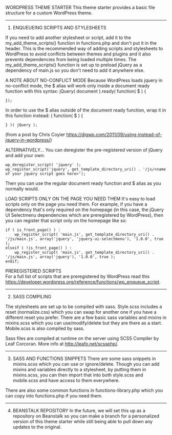 WORDPRESS THEME STARTER
This theme starter provides a basic file structure for a custom WordPress theme.

____________________________________________________________

1. ENQUEUEING SCRIPTS AND STYLESHEETS

If you need to add another stylesheet or script, add it to the my_add_theme_scripts() function in functions.php and don't put it in the header. This is the recommended way of adding scripts and stylesheets to WordPress to avoid conflicts between themes and plugins and it also prevents dependencies from being loaded multiple times. The my_add_theme_scripts() function is set up to preload jQuery as a dependency of main.js so you don't need to add it anywhere else.

A NOTE ABOUT NO-CONFLICT MODE
Because WordPress loads jquery in no-conflict mode, the $ alias will work only inside a document ready function with this syntax:
	jQuery( document ).ready( function( $ ) {
		
	});

In order to use the $ alias outside of the document ready function, wrap it in this function instead:
	( function( $ ) {  
  
	} )( jQuery );

(from a post by Chris Coyier https://digwp.com/2011/09/using-instead-of-jquery-in-wordpress/)

ALTERNATIVELY...
You can deregister the pre-registered version of jQuery and add your own:

	wp_deregister_script( 'jquery' );
    wp_register_script('jquery', get_template_directory_uri() . '/js/<name of your jquery script goes here>');

Then you can use the regular document ready function and $ alias as you normally would.


LOAD SCRIPTS ONLY ON THE PAGE YOU NEED THEM
It's easy to load scripts only on the page you need them. For example, if you have a dependency that's only required on the homepage (in this case, the jQuery UI Selectmenu dependencies which are preregistered by WordPress), then you can register that script only on the homepage like so:

	if ( is_front_page() ) :
    	wp_register_script( 'main.js', get_template_directory_uri() . '/js/main.js', array('jquery', 'jquery-ui-selectmenu'), '1.0.0', true );
	elseif ( !is_front_page() ) : 
		wp_register_script( 'main.js', get_template_directory_uri() . '/js/main.js', array('jquery'), '1.0.0', true );
	endif;


PREREGISTERED SCRIPTS	
For a full list of scripts that are preregistered by WordPress read this https://developer.wordpress.org/reference/functions/wp_enqueue_script.
    

____________________________________________________________


2. SASS COMPILING

The stylesheets are set up to be compiled with sass. Style.scss includes a reset (normalize.css) which you can swap for another one if you have a different reset you prefer. There are a few basic sass variables and mixins in mixins.scss which you can use/modify/delete but they are there as a start. Mobile.scss is also compiled by sass.

Sass files are compiled at runtime on the server using SCSS Compiler by Leaf Corcoran. More info at http://leafo.net/scssphp/.

____________________________________________________________


3. SASS AND FUNCTIONS SNIPPETS
There are some sass snippets in mixins.scss which you can use or ignore/delete. Though you can add mixins and variables directly to a stylesheet, by putting them in mixins.scss, you can then import that into both style.scss and mobile.scss and have access to them everywhere.

There are also some common functions in functions-library.php which you can copy into functions.php if you need them.


____________________________________________________________


4. BEANSTALK REPOSITORY
In the future, we will set this up as a repository on Beanstalk so you can make a branch for a personalized version of this theme starter while still being able to pull down any updates to the original.
